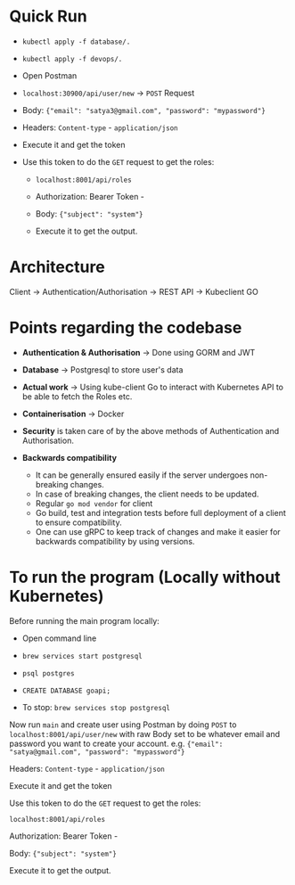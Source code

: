# Quick Run
- `kubectl apply -f database/.`

- `kubectl apply -f devops/.`

- Open Postman

- `localhost:30900/api/user/new` -> `POST` Request

- Body: `{"email": "satya3@gmail.com", "password": "mypassword"}`

- Headers: `Content-type` - `application/json`

- Execute it and get the token

- Use this token to do the `GET` request to get the roles:

    - `localhost:8001/api/roles`

    - Authorization: Bearer Token - <token you copied before>

    - Body: `{"subject": "system"}` 

    - Execute it to get the output. 


# Architecture

Client -> Authentication/Authorisation -> REST API -> Kubeclient GO 

# Points regarding the codebase

 - **Authentication & Authorisation** -> Done using GORM and JWT

 - **Database** -> Postgresql to store user's data

 - **Actual work** -> Using kube-client Go to interact with Kubernetes API to be able to fetch the Roles etc.

 - **Containerisation** -> Docker

 - **Security** is taken care of by the above methods of Authentication and Authorisation. 

 - **Backwards compatibility** 
    - It can be generally ensured easily if the server undergoes non-breaking changes.
    - In case of breaking changes, the client needs to be updated. 
    - Regular `go mod vendor` for client
    - Go build, test and integration tests before full deployment of a client to ensure compatibility.
    - One can use gRPC to keep track of changes and make it easier for backwards compatibility by using versions.

# To run the program (Locally without Kubernetes)

Before running the main program locally: 

 - Open command line

 - `brew services start postgresql`

 - `psql postgres`

 - `CREATE DATABASE goapi;`

 - To stop: `brew services stop postgresql`

Now run `main` and create user using Postman by doing `POST` to `localhost:8001/api/user/new` with raw Body set to be whatever email and password you want to create your account. e.g. `{"email": "satya@gmail.com", "password": "mypassword"}`

Headers: `Content-type` - `application/json`

Execute it and get the token

Use this token to do the `GET` request to get the roles:

`localhost:8001/api/roles`

Authorization: Bearer Token - <token you copied before>

Body: `{"subject": "system"}` 

Execute it to get the output. 




